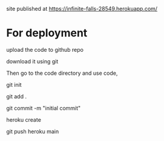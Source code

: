 site published at https://infinite-falls-28549.herokuapp.com/
# For deployment

upload the code to github repo

download it using git 

Then go to the code directory and use code, 

git init

git add .

git commit -m "initial commit"

heroku create

git push heroku main
